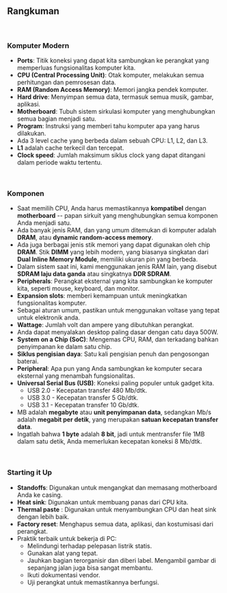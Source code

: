 ## Rangkuman

<br>

### Komputer Modern

* **Ports**: Titik koneksi yang dapat kita sambungkan ke perangkat yang memperluas fungsionalitas komputer kita.
* **CPU (Central Processing Unit)**: Otak komputer, melakukan semua perhitungan dan pemrosesan data.
* **RAM (Random Access Memory)**: Memori jangka pendek komputer.
* **Hard drive**: Menyimpan semua data, termasuk semua musik, gambar, aplikasi.
* **Motherboard**: Tubuh sistem sirkulasi komputer yang menghubungkan semua bagian menjadi satu.
* **Program**: Instruksi yang memberi tahu komputer apa yang harus dilakukan.
* Ada 3 level cache yang berbeda dalam sebuah CPU: L1, L2, dan L3.
* **L1** adalah cache terkecil dan tercepat.
* **Clock speed**: Jumlah maksimum siklus clock yang dapat ditangani dalam periode waktu tertentu.

<br>

### Komponen

* Saat memilih CPU, Anda harus memastikannya **kompatibel** dengan **motherboard** -- papan sirkuit yang menghubungkan semua komponen Anda menjadi satu.
* Ada banyak jenis RAM, dan yang umum ditemukan di komputer adalah **DRAM**, atau **dynamic random-access memory**.
* Ada juga berbagai jenis stik memori yang dapat digunakan oleh chip **DRAM**. Stik **DIMM** yang lebih modern, yang biasanya singkatan dari **Dual Inline Memory Module**, memiliki ukuran pin yang berbeda.
* Dalam sistem saat ini, kami menggunakan jenis RAM lain, yang disebut **SDRAM laju data ganda** atau singkatnya **DDR SDRAM**.
* **Peripherals**: Perangkat eksternal yang kita sambungkan ke komputer kita, seperti mouse, keyboard, dan monitor.
* **Expansion slots**: memberi kemampuan untuk meningkatkan fungsionalitas komputer.
* Sebagai aturan umum, pastikan untuk menggunakan voltase yang tepat untuk elektronik anda.
* **Wattage**: Jumlah volt dan ampere yang dibutuhkan perangkat.
* Anda dapat menyalakan desktop paling dasar dengan catu daya 500W.
* **System on a Chip (SoC)**: Mengemas CPU, RAM, dan terkadang bahkan penyimpanan ke dalam satu chip.
* **Siklus pengisian daya**: Satu kali pengisian penuh dan pengosongan baterai.
* **Peripheral**: Apa pun yang Anda sambungkan ke komputer secara eksternal yang menambah fungsionalitas.
* **Universal Serial Bus (USB)**: Koneksi paling populer untuk gadget kita.
    * USB 2.0 - Kecepatan transfer 480 Mb/dtk.
    * USB 3.0 - Kecepatan transfer 5 Gb/dtk.
    * USB 3.1 - Kecepatan transfer 10 Gb/dtk.
* MB adalah **megabyte** atau **unit penyimpanan data**, sedangkan Mb/s adalah **megabit per detik**, yang merupakan **satuan kecepatan transfer data**.
* Ingatlah bahwa **1 byte** adalah **8 bit**, jadi untuk mentransfer file 1MB dalam satu detik, Anda memerlukan kecepatan koneksi 8 Mb/dtk.

<br>

### Starting it Up

* **Standoffs**: Digunakan untuk mengangkat dan memasang motherboard Anda ke casing.
* **Heat sink**: Digunakan untuk membuang panas dari CPU kita.
* **Thermal paste** : Digunakan untuk menyambungkan CPU dan heat sink dengan lebih baik.
* **Factory reset**: Menghapus semua data, aplikasi, dan kostumisasi dari perangkat.
* Praktik terbaik untuk bekerja di PC:
  * Melindungi terhadap pelepasan listrik statis.
  * Gunakan alat yang tepat.
  * Jauhkan bagian terorganisir dan diberi label. Mengambil gambar di sepanjang jalan juga bisa sangat membantu.
  * Ikuti dokumentasi vendor.
  * Uji perangkat untuk memastikannya berfungsi.
